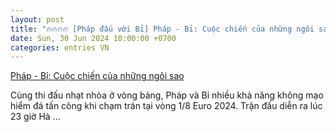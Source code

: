 ```yaml
---
layout: post
title: "🔥🔥🔥🔥 [Pháp đấu với Bỉ] Pháp - Bỉ: Cuộc chiến của những ngôi sao"
date: Sun, 30 Jun 2024 10:00:00 +0700
categories: entries VN
---
```

[Pháp - Bỉ: Cuộc chiến của những ngôi sao](https://baobacgiang.vn/phap-bi-cuoc-chien-cua-nhung-ngoi-sao-184828.bbg)

Cùng thi đấu nhạt nhòa ở vòng bảng, Pháp và Bỉ nhiều khả năng không mạo hiểm đá tấn công khi chạm trán tại vòng 1/8 Euro 2024. Trận đấu diễn ra lúc 23 giờ Hà ...

